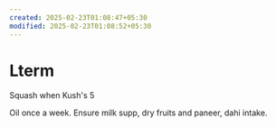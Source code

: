 ```yaml
---
created: 2025-02-23T01:08:47+05:30
modified: 2025-02-23T01:08:52+05:30
---
```


# Lterm

Squash when Kush's 5

Oil once a week. Ensure milk supp, dry fruits and paneer, dahi intake.
